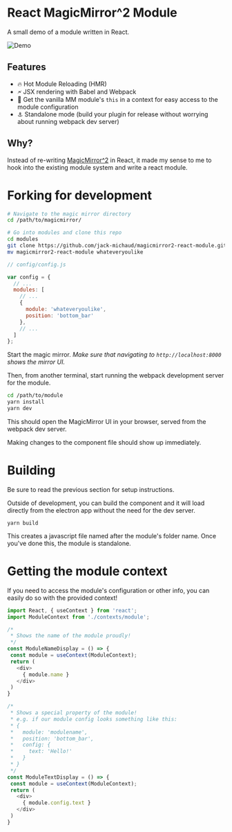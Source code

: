 # React MagicMirror^2 Module

A small demo of a module written in React.

![Demo](https://github.com/jack-michaud/magicmirror2-react-module/raw/master/docs/demo.gif)

## Features
- 🔥 Hot Module Reloading (HMR)
- 🗲 JSX rendering with Babel and Webpack
- 🧲 Get the vanilla MM module's `this` in a context for easy access to the module configuration
- ⚓ Standalone mode (build your plugin for release without worrying about running webpack dev server)

## Why?

Instead of re-writing [MagicMirror^2](https://github.com/MichMich/MagicMirror) in React,
it made my sense to me to hook into the existing module system and write a react module.

# Forking for development

```bash
# Navigate to the magic mirror directory
cd /path/to/magicmirror/

# Go into modules and clone this repo
cd modules
git clone https://github.com/jack-michaud/magicmirror2-react-module.git
mv magicmirror2-react-module whateveryoulike

```

```javascript
// config/config.js

var config = {
  // ...
  modules: [
    // ...
    {
      module: 'whateveryoulike',
      position: 'bottom_bar'
    },
    // ...
  ]
};
```

Start the magic mirror. *Make sure that navigating to `http://localhost:8000` 
shows the mirror UI.*

Then, from another terminal, start running the webpack development server for
the module.

```bash
cd /path/to/module
yarn install
yarn dev
```

This should open the MagicMirror UI in your browser, served from the webpack dev 
server.

Making changes to the component file should show up immediately.


# Building

Be sure to read the previous section for setup instructions.

Outside of development, you can build the component and it will 
load directly from the electron app without the need for the dev server.

```
yarn build
```

This creates a javascript file named after the module's folder name. Once 
you've done this, the module is standalone.


# Getting the module context

If you need to access the module's configuration or other info, you can easily do so with the 
provided context!

```javascript
import React, { useContext } from 'react';
import ModuleContext from './contexts/module';

/*
 * Shows the name of the module proudly!
 */
const ModuleNameDisplay = () => {
 const module = useContext(ModuleContext);
 return (
   <div>
     { module.name }
   </div>
 )
}

/*
 * Shows a special property of the module!
 * e.g. if our module config looks something like this:
 * {
 *   module: 'modulename',
 *   position: 'bottom_bar',
 *   config: {
 *     text: 'Hello!'
 *   }
 * }
 */
const ModuleTextDisplay = () => {
 const module = useContext(ModuleContext);
 return (
   <div>
     { module.config.text }
   </div>
 )
}

```
